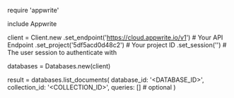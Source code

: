 require 'appwrite'

include Appwrite

client = Client.new
    .set_endpoint('https://cloud.appwrite.io/v1') # Your API Endpoint
    .set_project('5df5acd0d48c2') # Your project ID
    .set_session('') # The user session to authenticate with

databases = Databases.new(client)

result = databases.list_documents(
    database_id: '<DATABASE_ID>',
    collection_id: '<COLLECTION_ID>',
    queries: [] # optional
)
